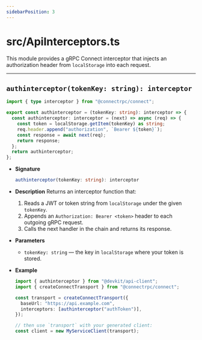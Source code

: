 ```yaml
---
sidebarPosition: 3
---
```


# src/ApiInterceptors.ts

This module provides a gRPC Connect interceptor that injects an authorization header from `localStorage` into each request.

---

## `authinterceptor(tokenKey: string): interceptor`

```ts
import { type interceptor } from "@connectrpc/connect";

export const authinterceptor = (tokenKey: string): interceptor => {
  const authinterceptor: interceptor = (next) => async (req) => {
    const token = localStorage.getItem(tokenKey) as string;
    req.header.append("authorization", `Bearer ${token}`);
    const response = await next(req);
    return response;
  };
  return authinterceptor;
};
````

* **Signature**

  ```ts
  authinterceptor(tokenKey: string): interceptor
  ```

* **Description**
  Returns an interceptor function that:

  1. Reads a JWT or token string from `localStorage` under the given `tokenKey`.
  2. Appends an `Authorization: Bearer <token>` header to each outgoing gRPC request.
  3. Calls the next handler in the chain and returns its response.

* **Parameters**

  * `tokenKey: string` — the key in `localStorage` where your token is stored.

* **Example**

  ```ts
  import { authinterceptor } from "@devkit/api-client";
  import { createConnectTransport } from "@connectrpc/connect";

  const transport = createConnectTransport({
    baseUrl: "https://api.example.com",
    interceptors: [authinterceptor("authToken")],
  });

  // then use `transport` with your generated client:
  const client = new MyServiceClient(transport);
  ```

